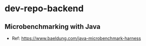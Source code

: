 # dev-repo-backend


## Microbenchmarking with Java

- Ref:
  https://www.baeldung.com/java-microbenchmark-harness
